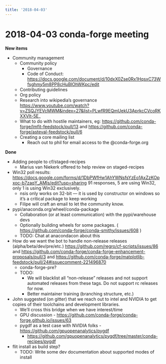 ```yaml
---
title: '2018-04-03'
---
```

# 2018-04-03 conda-forge meeting
**New items**

- Community management
    - Community policy
        - Governance
        - Code of Conduct: https://docs.google.com/document/d/10dxX0Zse0Rx1HqsxC73Wfsghmy5m8PP8cHuBIOhWKpc/edit
    - Contributing guidelines
    - Org policy
    - Research into wikipedia’s governance https://www.youtube.com/watch?v=ZSQJYEVcMWM&index=27&list=PLwfR9EQmUekU3AprkcCVcoRKXXVIt-5E_
    - What to do with hostile maintainers, eg: https://github.com/conda-forge/lmfit-feedstock/pull/13 and https://github.com/conda-forge/asteval-feedstock/pull/6
    - Creating a core mailing list
        - Reach out to phil for email access to the <thing>@conda-forge.org

**Done**

- Adding people to cf/staged-recipes
    - Marius van Niekerk offered to help review on staged-recipes
- Win32 poll results: https://docs.google.com/forms/d/1DbPWfHw1AhYWNsfsYzEo1AxZzKOpxoc-b7zaqY_AMls/edit?usp=sharing
    91 responses, 5 are using Win32, only 1 is using Win32 exclusively.
    - nsis only works on 32-bit — it is used by constructor on windows so it’s a critical package to keep working
    - Filipe will craft an email to let the community know.
- pypi/anaconda.org/wheel/conda-package
    - Collaboration (or at least communication) with the pypi/warehouse devs
    - Optionally building wheels for some packages. ( https://github.com/conda-forge/conda-smithy/issues/608 )
    - TODO: Chat at anacondacon about this
- How do we want the bot to handle non-release releases (alpha/beta/dev/pre/etc.) https://github.com/regro/cf-scripts/issues/86 and https://github.com/conda-forge/conda-forge-enhancement-proposals/pull/3 and https://github.com/conda-forge/matplotlib-feedstock/pull/24#issuecomment-221496870
    - conda-forge-pre?
    - TODO:
        - We will blacklist all “non-release” releases and not support automated releases from these tags. Do not support rc releases for now.
        - Better maintainer training (branching structure, etc.)
- John suggested (on gitter) that we reach out to intel and NVIDIA to get copies of their toolchains and development libraries.
    - We’ll cross this bridge when we have interest/time
    - GPU discussion - https://github.com/conda-forge/conda-forge.github.io/issues/63
    - pygdf as a test case with NVIDIA folks - https://github.com/gpuopenanalytics/pygdf
        - https://github.com/gpuopenanalytics/pygdf/tree/master/conda-recipes/pygdf
- flit install as build step?
    - TODO: Write some dev documentation about supported modes of install


